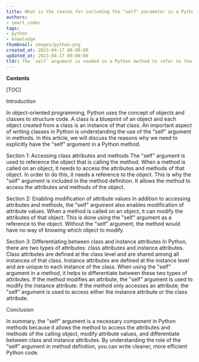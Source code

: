 ```yaml
---
title: What is the reason for including the "self" parameter in a Python method?
authors:
- smart_coder
tags:
- python
- knowledge
thumbnail: images/python.png
created_at: 2023-04-17 00:00:00
updated_at: 2023-04-17 00:00:00
tldr: The `self` argument is needed in a Python method to refer to the specific instance of the class that the method is being called on.
---
```


**Contents**

[TOC]

Introduction

In object-oriented programming, Python uses the concept of objects and classes to structure code. A class is a blueprint of an object and each object created from a class is an instance of that class. An important aspect of writing classes in Python is understanding the use of the "self" argument in methods. In this article, we will discuss the reasons why we need to explicitly have the "self" argument in a Python method.

Section 1: Accessing class attributes and methods
The "self" argument is used to reference the object that is calling the method. When a method is called on an object, it needs to access the attributes and methods of that object. In order to do this, it needs a reference to the object. This is why the "self" argument is included in the method definition. It allows the method to access the attributes and methods of the object.


Section 2: Enabling modification of attribute values
In addition to accessing attributes and methods, the "self" argument also enables modification of attribute values. When a method is called on an object, it can modify the attributes of that object. This is done using the "self" argument as a reference to the object. Without the "self" argument, the method would have no way of knowing which object to modify.


Section 3: Differentiating between class and instance attributes
In Python, there are two types of attributes: class attributes and instance attributes. Class attributes are defined at the class level and are shared among all instances of that class. Instance attributes are defined at the instance level and are unique to each instance of the class. 
When using the "self" argument in a method, it helps to differentiate between these two types of attributes. If the method modifies an attribute, the "self" argument is used to modify the instance attribute. If the method only accesses an attribute, the "self" argument is used to access either the instance attribute or the class attribute.


Conclusion

In summary, the "self" argument is a necessary component in Python methods because it allows the method to access the attributes and methods of the calling object, modify attribute values, and differentiate between class and instance attributes. By understanding the role of the "self" argument in method definition, you can write cleaner, more efficient Python code.

